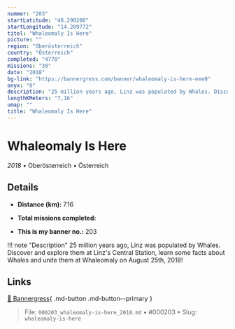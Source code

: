 ```yaml
---
nummer: "203"
startLatitude: "48.290208"
startLongitude: "14.289772"
titel: "Whaleomaly Is Here"
picture: ""
region: "Oberösterreich"
country: "Österreich"
completed: "4770"
missions: "30"
date: "2018"
bg-link: "https://bannergress.com/banner/whaleomaly-is-here-eee0"
onyx: "0"
description: "25 million years ago, Linz was populated by Whales. Discover and explore them at Linz's Central Station, learn some facts about Whales and unite them at Whaleomaly on August 25th, 2018!"
lengthKMeters: "7,16"
umap: ""
title: "Whaleomaly Is Here"
---
```

# Whaleomaly Is Here

*2018* • Oberösterreich • Österreich



## Details
- **Distance (km):** 7.16

- **Total missions completed:** 
- **This is my banner no.:** 203


!!! note "Description"
    25 million years ago, Linz was populated by Whales. Discover and explore them at Linz's Central Station, learn some facts about Whales and unite them at Whaleomaly on August 25th, 2018!



## Links
[🔗 Bannergress](https://bannergress.com/banner/whaleomaly-is-here-eee0){ .md-button .md-button--primary }



> File: `000203_whaleomaly-is-here_2018.md` • #000203 • Slug: `whaleomaly-is-here`
